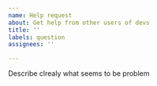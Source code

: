```yaml
---
name: Help request
about: Get help from other users of devs
title: ''
labels: question
assignees: ''

---
```


Describe clrealy what seems to be problem
